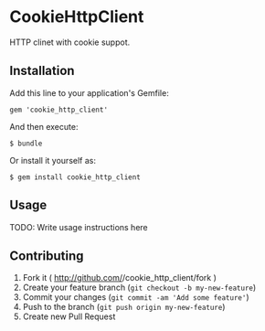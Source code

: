 # CookieHttpClient

HTTP clinet with cookie suppot.


## Installation

Add this line to your application's Gemfile:

    gem 'cookie_http_client'

And then execute:

    $ bundle

Or install it yourself as:

    $ gem install cookie_http_client

## Usage

TODO: Write usage instructions here

## Contributing

1. Fork it ( http://github.com/<my-github-username>/cookie_http_client/fork )
2. Create your feature branch (`git checkout -b my-new-feature`)
3. Commit your changes (`git commit -am 'Add some feature'`)
4. Push to the branch (`git push origin my-new-feature`)
5. Create new Pull Request
